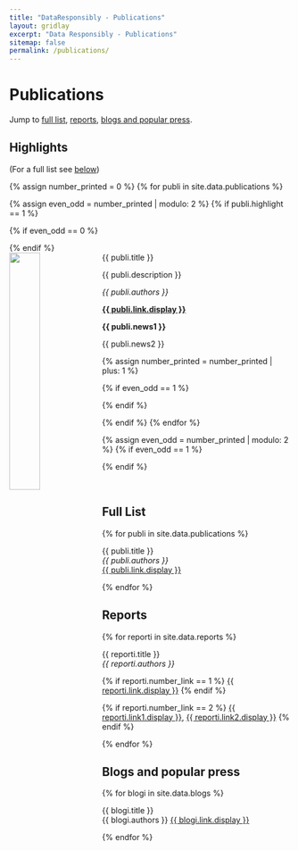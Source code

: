 ```yaml
---
title: "DataResponsibly - Publications"
layout: gridlay
excerpt: "Data Responsibly - Publications"
sitemap: false
permalink: /publications/
---
```



# Publications

Jump to [full list](#full-list), [reports](#reports), [blogs and popular press](#blogs-and-popular-press).

## Highlights

(For a full list see [below](#full-list))

{% assign number_printed = 0 %}
{% for publi in site.data.publications %}

{% assign even_odd = number_printed | modulo: 2 %}
{% if publi.highlight == 1 %}

{% if even_odd == 0 %}
<div class="row">
{% endif %}

<div class="col-sm-6 clearfix">
 <div class="well">
  <pubtit>{{ publi.title }}</pubtit>
  <img src="{{ site.url }}{{ site.baseurl }}/images/{{ publi.image }}" class="img-responsive" width="33%" style="float: left" />
  <p>{{ publi.description }}</p>
  <p><em>{{ publi.authors }}</em></p>
  <p><strong><a href="{{ publi.link.url }}">{{ publi.link.display }}</a></strong></p>
  <p class="text-danger"><strong> {{ publi.news1 }}</strong></p>
  <p> {{ publi.news2 }}</p>
 </div>
</div>

{% assign number_printed = number_printed | plus: 1 %}

{% if even_odd == 1 %}
</div>
{% endif %}

{% endif %}
{% endfor %}

{% assign even_odd = number_printed | modulo: 2 %}
{% if even_odd == 1 %}
</div>
{% endif %}

<p> &nbsp; </p>


## Full List

{% for publi in site.data.publications %}

  {{ publi.title }} <br />
  <em>{{ publi.authors }} </em><br /><a href="{{ publi.link.url }}">{{ publi.link.display }}</a>

{% endfor %}

## Reports
{% for reporti in site.data.reports %}

  {{ reporti.title }} <br />
  <em>{{ reporti.authors }} </em><br />

  {% if reporti.number_link == 1 %}
  <a href="{{ reporti.link.url }}">{{ reporti.link.display }}</a>
  {% endif %}

  {% if reporti.number_link == 2 %}
  <a href="{{ reporti.link1.url }}">{{ reporti.link1.display }}</a>,
  <a href="{{ reporti.link2.url }}">{{ reporti.link2.display }}</a>
  {% endif %}

{% endfor %}

## Blogs and popular press
{% for blogi in site.data.blogs %}

  {{ blogi.title }} <br />{{ blogi.authors }} <a href="{{ blogi.link.url }}">{{ blogi.link.display }}</a>

{% endfor %}